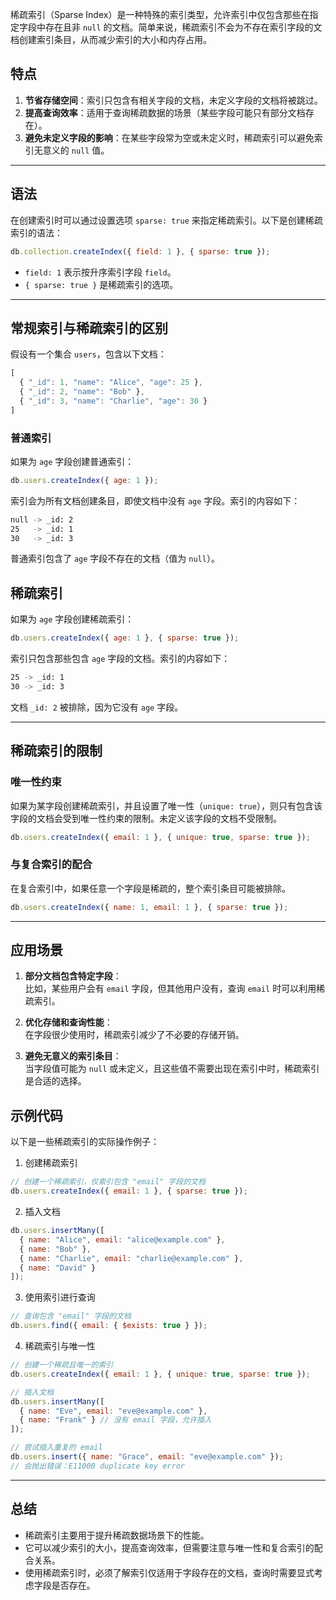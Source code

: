 稀疏索引（Sparse Index）是一种特殊的索引类型，允许索引中仅包含那些在指定字段中存在且非 `null` 的文档。简单来说，稀疏索引不会为不存在索引字段的文档创建索引条目，从而减少索引的大小和内存占用。
## 特点

1. **节省存储空间**：索引只包含有相关字段的文档，未定义字段的文档将被跳过。
2. **提高查询效率**：适用于查询稀疏数据的场景（某些字段可能只有部分文档存在）。
3. **避免未定义字段的影响**：在某些字段常为空或未定义时，稀疏索引可以避免索引无意义的 `null` 值。

---
## 语法

在创建索引时可以通过设置选项 `sparse: true` 来指定稀疏索引。以下是创建稀疏索引的语法：

```javascript
db.collection.createIndex({ field: 1 }, { sparse: true });
```

- `field: 1` 表示按升序索引字段 `field`。
- `{ sparse: true }` 是稀疏索引的选项。

---
## 常规索引与稀疏索引的区别

假设有一个集合 `users`，包含以下文档：

```javascript
[
  { "_id": 1, "name": "Alice", "age": 25 },
  { "_id": 2, "name": "Bob" },
  { "_id": 3, "name": "Charlie", "age": 30 }
]
```

### 普通索引

如果为 `age` 字段创建普通索引：

```javascript
db.users.createIndex({ age: 1 });
```

索引会为所有文档创建条目，即使文档中没有 `age` 字段。索引的内容如下：

```bash
null -> _id: 2
25   -> _id: 1
30   -> _id: 3
```

普通索引包含了 `age` 字段不存在的文档（值为 `null`）。

## 稀疏索引

如果为 `age` 字段创建稀疏索引：

```javascript
db.users.createIndex({ age: 1 }, { sparse: true });
```

索引只包含那些包含 `age` 字段的文档。索引的内容如下：

```bash
25 -> _id: 1
30 -> _id: 3
```

文档 `_id: 2` 被排除，因为它没有 `age` 字段。

---
## 稀疏索引的限制

### 唯一性约束

如果为某字段创建稀疏索引，并且设置了唯一性（`unique: true`），则只有包含该字段的文档会受到唯一性约束的限制。未定义该字段的文档不受限制。

```javascript
db.users.createIndex({ email: 1 }, { unique: true, sparse: true });
```

### 与复合索引的配合

在复合索引中，如果任意一个字段是稀疏的，整个索引条目可能被排除。

```javascript
db.users.createIndex({ name: 1, email: 1 }, { sparse: true });
```

---
## 应用场景

1. **部分文档包含特定字段**：  
    比如，某些用户会有 `email` 字段，但其他用户没有，查询 `email` 时可以利用稀疏索引。
    
1. **优化存储和查询性能**：  
    在字段很少使用时，稀疏索引减少了不必要的存储开销。
    
1. **避免无意义的索引条目**：  
    当字段值可能为 `null` 或未定义，且这些值不需要出现在索引中时，稀疏索引是合适的选择。

## 示例代码

以下是一些稀疏索引的实际操作例子：

1. 创建稀疏索引

```javascript
// 创建一个稀疏索引，仅索引包含 "email" 字段的文档
db.users.createIndex({ email: 1 }, { sparse: true });
```

2. 插入文档

```javascript
db.users.insertMany([
  { name: "Alice", email: "alice@example.com" },
  { name: "Bob" },
  { name: "Charlie", email: "charlie@example.com" },
  { name: "David" }
]);
```

3. 使用索引进行查询

```javascript
// 查询包含 "email" 字段的文档
db.users.find({ email: { $exists: true } });
```

4. 稀疏索引与唯一性

```javascript
// 创建一个稀疏且唯一的索引
db.users.createIndex({ email: 1 }, { unique: true, sparse: true });

// 插入文档
db.users.insertMany([
  { name: "Eve", email: "eve@example.com" },
  { name: "Frank" } // 没有 email 字段，允许插入
]);

// 尝试插入重复的 email
db.users.insert({ name: "Grace", email: "eve@example.com" });
// 会抛出错误：E11000 duplicate key error
```

---
## 总结

- 稀疏索引主要用于提升稀疏数据场景下的性能。
- 它可以减少索引的大小，提高查询效率，但需要注意与唯一性和复合索引的配合关系。
- 使用稀疏索引时，必须了解索引仅适用于字段存在的文档，查询时需要显式考虑字段是否存在。

